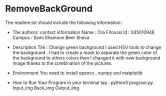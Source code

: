 # RemoveBackGround
The readme.txt should include the following information:
 
* The authors' contact information
Name : Ora Fitoussi
Id : 345010946
Campus : Sami Shamoon Beer Sheva

* Description
Tile : Change green background
I used HSV tools to change the background .
I had to create a mask to separate the green color of the background to others colors
then I changed it with new background image thanks to the combination of the pictures.


* Environment
You need to install opencv , numpy and matplotlib

* How to Run Your Program
in your terminal tap : python3 program.py Input_img Back_img Output_img
